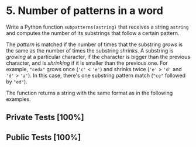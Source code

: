 # 5. Number of patterns in a word

Write a Python function `subpatterns(astring)` that receives a string `astring` and computes the number of its substrings that follow a certain pattern.


The *pattern* is matched if the number of times that the substring *grows* is the same as the number of times the substring *shrinks*. A substring is *growing* at a particular character, if the character is bigger than the previous character, and is *shrinking* if it is smaller than the previous one. For example, `"ceda"` grows once (`'c'` < `'e'`) and shrinks twice (`'e'` > `'d'` and `'d'` > `'a'`). In this case, there's one substring pattern match (`"ce"` followed by `"ed"`).


The function returns a string with the same format as in the following examples.



## Private Tests [100%]

## Public Tests [100%]
